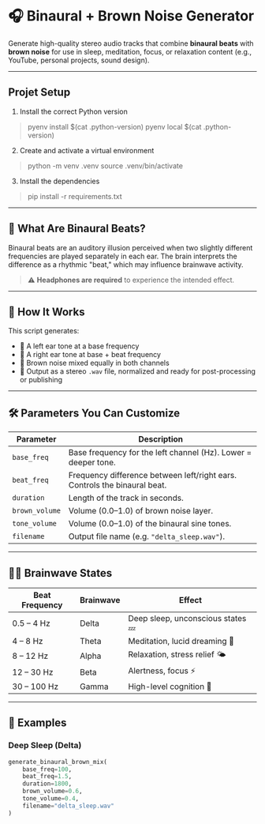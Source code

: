 # 🎧 Binaural + Brown Noise Generator

Generate high-quality stereo audio tracks that combine **binaural beats** with **brown noise** for use in sleep, meditation, focus, or relaxation content (e.g., YouTube, personal projects, sound design).

---

## Projet Setup

1. Install the correct Python version
> pyenv install $(cat .python-version)
> pyenv local $(cat .python-version)

2. Create and activate a virtual environment
> python -m venv .venv
> source .venv/bin/activate

3. Install the dependencies
> pip install -r requirements.txt

---

## 🧠 What Are Binaural Beats?

Binaural beats are an auditory illusion perceived when two slightly different frequencies are played separately in each ear. The brain interprets the difference as a rhythmic "beat," which may influence brainwave activity.

> ⚠️ **Headphones are required** to experience the intended effect.

---

## 🚀 How It Works

This script generates:
- 🎵 A left ear tone at a base frequency
- 🎵 A right ear tone at base + beat frequency
- 🌊 Brown noise mixed equally in both channels
- 🧪 Output as a stereo `.wav` file, normalized and ready for post-processing or publishing

---

## 🛠️ Parameters You Can Customize

| Parameter        | Description |
|------------------|-------------|
| `base_freq`      | Base frequency for the left channel (Hz). Lower = deeper tone. |
| `beat_freq`      | Frequency difference between left/right ears. Controls the binaural beat. |
| `duration`       | Length of the track in seconds. |
| `brown_volume`   | Volume (0.0–1.0) of brown noise layer. |
| `tone_volume`    | Volume (0.0–1.0) of the binaural sine tones. |
| `filename`       | Output file name (e.g. `"delta_sleep.wav"`). |

---

## 🧘‍♀️ Brainwave States

| Beat Frequency | Brainwave | Effect |
|----------------|-----------|--------|
| 0.5 – 4 Hz     | Delta     | Deep sleep, unconscious states 💤 |
| 4 – 8 Hz       | Theta     | Meditation, lucid dreaming 🌙 |
| 8 – 12 Hz      | Alpha     | Relaxation, stress relief 🌤️ |
| 12 – 30 Hz     | Beta      | Alertness, focus ⚡ |
| 30 – 100 Hz    | Gamma     | High-level cognition 🧠 |

---

## 🔧 Examples

### Deep Sleep (Delta)
```python
generate_binaural_brown_mix(
    base_freq=100,
    beat_freq=1.5,
    duration=1800,
    brown_volume=0.6,
    tone_volume=0.4,
    filename="delta_sleep.wav"
)